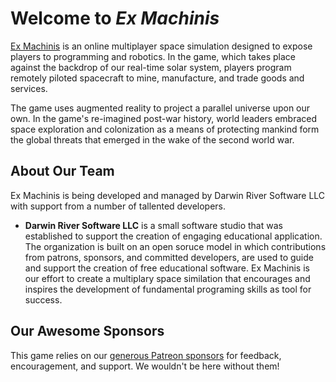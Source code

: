 # Welcome to _Ex Machinis_

[Ex Machinis](http://exmachinis.wiki) is an online multiplayer space simulation designed to expose players to programming and robotics. In the game, which takes place against the backdrop of our real-time solar system, players program remotely piloted spacecraft to mine, manufacture, and trade goods and services.

The game uses augmented reality to project a parallel universe upon our own. In the game's re-imagined post-war history, world leaders embraced space exploration and colonization as a means of protecting mankind form the global threats that emerged in the wake of the second world war.

## About Our Team

Ex Machinis is being developed and managed by Darwin River Software LLC with support from a number of tallented developers.  

* **Darwin River Software LLC** is a small software studio that was established to support the creation of engaging educational application.  The organization is built on an open soruce model in which contributions from patrons, sponsors, and committed developers, are used to guide and support the creation of free educational software.  Ex Machinis is our effort to create a multiplary space similation that encourages and inspires the development of fundamental programing skills as tool for success. 

## Our Awesome Sponsors

This game relies on our [generous Patreon sponsors](https://patreon.com/exmachinis) for feedback, encouragement, and support. We wouldn't be here without them!
